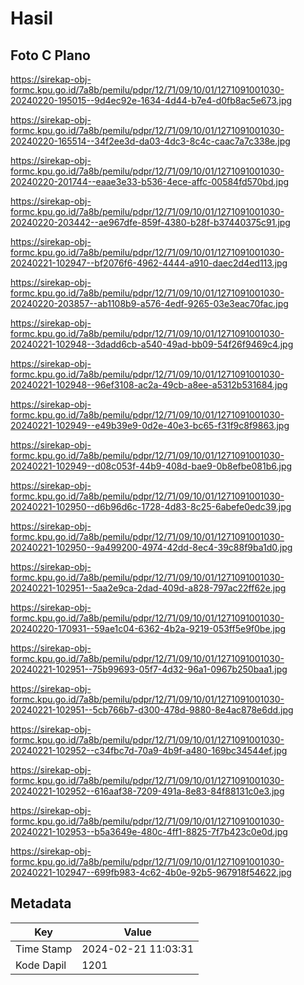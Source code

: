 # Hasil

## Foto C Plano

https://sirekap-obj-formc.kpu.go.id/7a8b/pemilu/pdpr/12/71/09/10/01/1271091001030-20240220-195015--9d4ec92e-1634-4d44-b7e4-d0fb8ac5e673.jpg

https://sirekap-obj-formc.kpu.go.id/7a8b/pemilu/pdpr/12/71/09/10/01/1271091001030-20240220-165514--34f2ee3d-da03-4dc3-8c4c-caac7a7c338e.jpg

https://sirekap-obj-formc.kpu.go.id/7a8b/pemilu/pdpr/12/71/09/10/01/1271091001030-20240220-201744--eaae3e33-b536-4ece-affc-00584fd570bd.jpg

https://sirekap-obj-formc.kpu.go.id/7a8b/pemilu/pdpr/12/71/09/10/01/1271091001030-20240220-203442--ae967dfe-859f-4380-b28f-b37440375c91.jpg

https://sirekap-obj-formc.kpu.go.id/7a8b/pemilu/pdpr/12/71/09/10/01/1271091001030-20240221-102947--bf2076f6-4962-4444-a910-daec2d4ed113.jpg

https://sirekap-obj-formc.kpu.go.id/7a8b/pemilu/pdpr/12/71/09/10/01/1271091001030-20240220-203857--ab1108b9-a576-4edf-9265-03e3eac70fac.jpg

https://sirekap-obj-formc.kpu.go.id/7a8b/pemilu/pdpr/12/71/09/10/01/1271091001030-20240221-102948--3dadd6cb-a540-49ad-bb09-54f26f9469c4.jpg

https://sirekap-obj-formc.kpu.go.id/7a8b/pemilu/pdpr/12/71/09/10/01/1271091001030-20240221-102948--96ef3108-ac2a-49cb-a8ee-a5312b531684.jpg

https://sirekap-obj-formc.kpu.go.id/7a8b/pemilu/pdpr/12/71/09/10/01/1271091001030-20240221-102949--e49b39e9-0d2e-40e3-bc65-f31f9c8f9863.jpg

https://sirekap-obj-formc.kpu.go.id/7a8b/pemilu/pdpr/12/71/09/10/01/1271091001030-20240221-102949--d08c053f-44b9-408d-bae9-0b8efbe081b6.jpg

https://sirekap-obj-formc.kpu.go.id/7a8b/pemilu/pdpr/12/71/09/10/01/1271091001030-20240221-102950--d6b96d6c-1728-4d83-8c25-6abefe0edc39.jpg

https://sirekap-obj-formc.kpu.go.id/7a8b/pemilu/pdpr/12/71/09/10/01/1271091001030-20240221-102950--9a499200-4974-42dd-8ec4-39c88f9ba1d0.jpg

https://sirekap-obj-formc.kpu.go.id/7a8b/pemilu/pdpr/12/71/09/10/01/1271091001030-20240221-102951--5aa2e9ca-2dad-409d-a828-797ac22ff62e.jpg

https://sirekap-obj-formc.kpu.go.id/7a8b/pemilu/pdpr/12/71/09/10/01/1271091001030-20240220-170931--59ae1c04-6362-4b2a-9219-053ff5e9f0be.jpg

https://sirekap-obj-formc.kpu.go.id/7a8b/pemilu/pdpr/12/71/09/10/01/1271091001030-20240221-102951--75b99693-05f7-4d32-96a1-0967b250baa1.jpg

https://sirekap-obj-formc.kpu.go.id/7a8b/pemilu/pdpr/12/71/09/10/01/1271091001030-20240221-102951--5cb766b7-d300-478d-9880-8e4ac878e6dd.jpg

https://sirekap-obj-formc.kpu.go.id/7a8b/pemilu/pdpr/12/71/09/10/01/1271091001030-20240221-102952--c34fbc7d-70a9-4b9f-a480-169bc34544ef.jpg

https://sirekap-obj-formc.kpu.go.id/7a8b/pemilu/pdpr/12/71/09/10/01/1271091001030-20240221-102952--616aaf38-7209-491a-8e83-84f88131c0e3.jpg

https://sirekap-obj-formc.kpu.go.id/7a8b/pemilu/pdpr/12/71/09/10/01/1271091001030-20240221-102953--b5a3649e-480c-4ff1-8825-7f7b423c0e0d.jpg

https://sirekap-obj-formc.kpu.go.id/7a8b/pemilu/pdpr/12/71/09/10/01/1271091001030-20240221-102947--699fb983-4c62-4b0e-92b5-967918f54622.jpg


## Metadata

| Key        | Value               |
| ---------- | ------------------- |
| Time Stamp | 2024-02-21 11:03:31 |
| Kode Dapil | 1201                |




